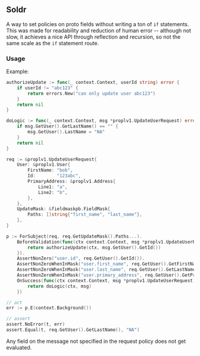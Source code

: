 ## Soldr

A way to set policies on proto fields without writing a ton of `if` statements. This was made for readability and reduction of human error -- although
not slow, it achieves a nice API through reflection and recursion, so not the same scale as the `if` statement route.

###  Usage
Example:
```go
authorizeUpdate := func(_ context.Context, userId string) error {
	if userId != "abc123" {
		return errors.New("can only update user abc123")
	}
	return nil
}

doLogic := func(_ context.Context, msg *proplv1.UpdateUserRequest) error {
	if msg.GetUser().GetLastName() == "" {
		msg.GetUser().LastName = "NA"
	}
	return nil
}

req := &proplv1.UpdateUserRequest{
	User: &proplv1.User{
		FirstName: "bob",
		Id:        "123abc",
		PrimaryAddress: &proplv1.Address{
			Line1: "a",
			Line2: "b",
		},
	},
	UpdateMask: &fieldmaskpb.FieldMask{
		Paths: []string{"first_name", "last_name"},
	},
}

p := ForSubject(req, req.GetUpdateMask().Paths...).
	BeforeValidation(func(ctx context.Context, msg *proplv1.UpdateUserRequest) error {
		return authorizeUpdate(ctx, msg.GetUser().GetId())
	}).
	AssertNonZero("user.id", req.GetUser().GetId()).
	AssertNonZeroWhenInMask("user.first_name", req.GetUser().GetFirstName()).
	AssertNonZeroWhenInMask("user.last_name", req.GetUser().GetLastName()).
	AssertNonZeroWhenInMask("user.primary_address", req.GetUser().GetPrimaryAddress()).
	OnSuccess(func(ctx context.Context, msg *proplv1.UpdateUserRequest) error {
		return doLogic(ctx, msg)
	})

// act
err := p.E(context.Background())

// assert
assert.NoError(t, err)
assert.Equal(t, req.GetUser().GetLastName(), "NA")
```
Any field on the message not specified in the request policy does not get evaluated.


